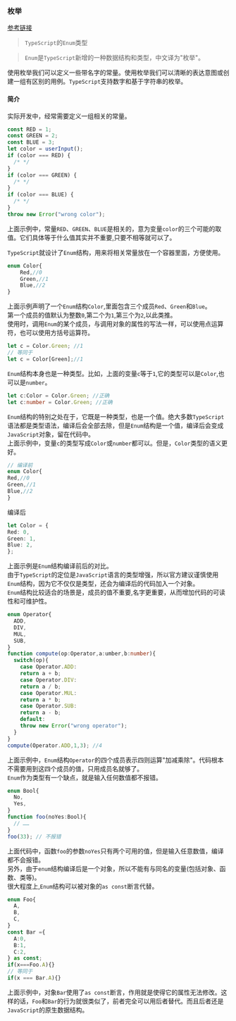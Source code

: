 ### 枚举  
[参考链接](https://typescript.p6p.net/typescript-tutorial/enum.html)
> `TypeScript`的`Enum`类型   

> `Enum`是`TypeScript`新增的一种数据结构和类型，中文译为"枚举"。    

使用枚举我们可以定义一些带名字的常量。使用枚举我们可以清晰的表达意图或创建一组有区别的用例。`TypeScript`支持数字和基于字符串的枚举。   

#### 简介  
实际开发中，经常需要定义一组相关的常量。    
```typescript
const RED = 1;
const GREEN = 2;
const BLUE = 3;
let color = userInput();
if (color === RED) {
  /* */
}
if (color === GREEN) {
  /* */
}
if (color === BLUE) {
  /* */
}
throw new Error("wrong color");
```  
上面示例中，常量`RED`、`GREEN`、`BLUE`是相关的，意为变量`color`的三个可能的取值。它们具体等于什么值其实并不重要,只要不相等就可以了。   

`TypeScript`就设计了`Enum`结构，用来将相关常量放在一个容器里面，方便使用。    

```typescript
enum Color{
    Red,//0
    Green,//1
    Blue,//2
}
```  
上面示例声明了一个`Enum`结构`Color`,里面包含三个成员`Red`、`Green`和`Blue`。   
第一个成员的值默认为整数`0`,第二个为`1`,第三个为`2`,以此类推。  
使用时，调用`Enum`的某个成员，与调用对象的属性的写法一样，可以使用点运算符，也可以使用方括号运算符。  

```typescript
let c = Color.Green; //1   
// 等同于  
let c = Color[Green];//1  
``` 
`Enum`结构本身也是一种类型。比如，上面的变量`c`等于`1`,它的类型可以是`Color`,也可以是`number`。   
```typescript
let c:Color = Color.Green; //正确
let c:number = Color.Green; //正确
```
`Enum`结构的特别之处在于，它既是一种类型，也是一个值。绝大多数`TypeScript`语法都是类型语法，编译后会全部去除，但是`Enum`结构是一个值，编译后会变成`JavaScript`对象，留在代码中。  
上面示例中，变量`c`的类型写成`Color`或`number`都可以。但是，`Color`类型的语义更好。
```typescript
// 编译前   
enum Color{
Red,//0
Green,//1
Blue,//2
}
```

编译后

```typescript
let Color = {
Red: 0,
Green: 1,
Blue: 2,
};
```  
上面示例是`Enum`结构编译前后的对比。  
由于`TypeScript`的定位是`JavaScript`语言的类型增强，所以官方建议谨慎使用`Enum`结构，因为它不仅仅是类型，还会为编译后的代码加入一个对象。    
`Enum`结构比较适合的场景是，成员的值不重要,名字更重要，从而增加代码的可读性和可维护性。  

```typescript
enum Operator{
  ADD,
  DIV,
  MUL,
  SUB,
}
function compute(op:Operator,a:umber,b:number){
  switch(op){
    case Operator.ADD:
    return a + b;
    case Operator.DIV:
    return a / b;
    case Operator.MUL:
    return a * b;
    case Operator.SUB:
    return a - b;
    default:
    throw new Error("wrong operator");    
  }
}
compute(Operator.ADD,1,3); //4  
```
上面示例中，`Enum`结构`Operator`的四个成员表示四则运算"加减乘除"。代码根本不需要用到这四个成员的值，只用成员名就够了。  
`Enum`作为类型有一个缺点，就是输入任何数值都不报错。  

```typescript
enum Bool{
  No,
  Yes,
}
function foo(noYes:Bool){
  // ……
}
foo(33); // 不报错
```  
上面代码中，函数`foo`的参数`noYes`只有两个可用的值，但是输入任意数值，编译都不会报错。   
另外，由于`enum`结构编译后是一个对象，所以不能有与同名的变量(包括对象、函数、类等)。   
很大程度上,`Enum`结构可以被对象的`as const`断言代替。
```typescript
enum Foo{
  A,
  B,
  C,
}
const Bar ={
  A:0,
  B:1,
  C:2,
} as const;
if(x===Foo.A){}
// 等同于  
if(x === Bar.A){}
```
上面示例中，对象`Bar`使用了`as const`断言，作用就是使得它的属性无法修改。这样的话，`Foo`和`Bar`的行为就很类似了，前者完全可以用后者替代。而且后者还是`JavaScript`的原生数据结构。


